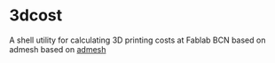 3dcost
======

A shell utility for calculating 3D printing costs at Fablab BCN based on admesh based on [admesh](https://sites.google.com/a/varlog.com/www/admesh-htm)
